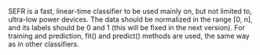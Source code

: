 SEFR is a fast, linear-time classifier to be used mainly on, but not limited to, ultra-low power devices. 
The data should be normalized in the range [0, n], and its labels should be 0 and 1 (this will be fixed in the next version). 
For training and prediction, fit() and predict() methods are used, the same way as in other classifiers. 
